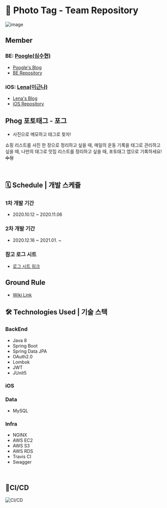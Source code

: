 # 📸 **Photo Tag** - Team Repository

![image](https://user-images.githubusercontent.com/58318786/96359589-80726000-114f-11eb-9e7a-c17f51b32cb1.png)
<br/>

## Member
### BE: [Poogle(심수현)](https://github.com/suhyunsim)
  * [Poogle's Blog](https://suhyunsim.github.io) 
  * [BE Repository](https://github.com/SimLeeTag/photo-tag-backend/blob/dev/README.md)
### iOS: [Lena(이근나)](https://github.com/dev-Lena)
  * [Lena's Blog](https://lena-chamna.netlify.app/)
  * [iOS Repository](https://github.com/SimLeeTag/photo-tag-iOS)

## Phog 포토태그 - 포그
* 사진으로 메모하고 태그로 찾자!

쇼핑 리스트를 사진 한 장으로 정리하고 싶을 때,
매일의 운동 기록을 태그로 관리하고 싶을 때,
나만의 태그로 맛집 리스트를 정리하고 싶을 때,
포토태그 앱으로 기록하세요!
~~수정~~

<br/>

## 🗓 Schedule | 개발 스케쥴
### 1차 개발 기간
* 2020.10.12 ~ 2020.11.06

### 2차 개발 기간
* 2020.12.16 ~ 2021.01. ~

### 참고 로그 시트
* [로그 시트 링크](https://docs.google.com/spreadsheets/d/1ZVOKlSRF1K4oozG9hMWMO3tkUF_r6mvOVHHwoGeZuBU/edit?usp=sharing)

## Ground Rule
* [Wiki Link](https://github.com/SimLeeTag/Team/wiki/Ground-Rule)

## 🛠 Technologies Used | 기술 스택
### BackEnd
* Java 8
* Spring Boot
* Spring Data JPA
* OAuth2.0
* Lombok
* JWT
* JUnit5

### iOS


### Data
* MySQL

### Infra
* NGINX
* AWS EC2
* AWS S3
* AWS RDS
* Travis CI
* Swagger

<br/>

## 🚀CI/CD
![CI/CD](https://user-images.githubusercontent.com/58318786/103171592-dc184280-4890-11eb-9a5d-cf062ef18742.jpg)
